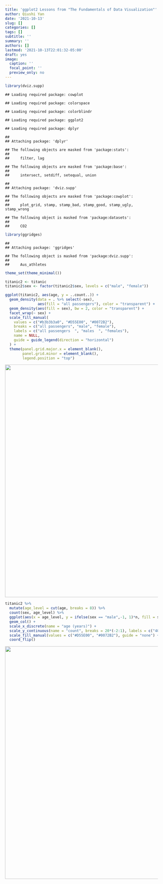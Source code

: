 ```yaml
---
title: 'ggplot2 Lessons from "The Fundamentals of Data Visualization"' 
author: Qiushi Yan
date: '2021-10-13'
slug: []
categories: []
tags: []
subtitle: ''
summary: ''
authors: []
lastmod: '2021-10-13T22:01:32-05:00'
draft: yes
image:
  caption: ''
  focal_point: ''
  preview_only: no
---
```



```r
library(dviz.supp)
```

```
## Loading required package: cowplot
```

```
## Loading required package: colorspace
```

```
## Loading required package: colorblindr
```

```
## Loading required package: ggplot2
```

```
## Loading required package: dplyr
```

```
## 
## Attaching package: 'dplyr'
```

```
## The following objects are masked from 'package:stats':
## 
##     filter, lag
```

```
## The following objects are masked from 'package:base':
## 
##     intersect, setdiff, setequal, union
```

```
## 
## Attaching package: 'dviz.supp'
```

```
## The following objects are masked from 'package:cowplot':
## 
##     plot_grid, stamp, stamp_bad, stamp_good, stamp_ugly, stamp_wrong
```

```
## The following object is masked from 'package:datasets':
## 
##     CO2
```

```r
library(ggridges)
```

```
## 
## Attaching package: 'ggridges'
```

```
## The following object is masked from 'package:dviz.supp':
## 
##     Aus_athletes
```

```r
theme_set(theme_minimal())

titanic2 <- titanic
titanic2$sex <- factor(titanic2$sex, levels = c("male", "female"))
```




```r
ggplot(titanic2, aes(age, y = ..count..)) + 
  geom_density(data = . %>% select(-sex), 
               aes(fill = "all passengers"), color = "transparent") + 
  geom_density(aes(fill = sex), bw = 2, color = "transparent") + 
  facet_wrap(~ sex) + 
  scale_fill_manual(
    values = c("#b3b3b3a0", "#D55E00", "#0072B2"), 
    breaks = c("all passengers", "male", "female"),
    labels = c("all passengers  ", "males  ", "females"),
    name = NULL,
    guide = guide_legend(direction = "horizontal")
  ) + 
  theme(panel.grid.major.x = element_blank(),
        panel.grid.minor = element_blank(),
        legend.position = "top")
```

<img src="{{< blogdown/postref >}}index.en_files/figure-html/unnamed-chunk-2-1.png" width="768" />




```r
titanic2 %>% 
  mutate(age_level = cut(age, breaks = 8)) %>% 
  count(sex, age_level) %>%
  ggplot(aes(x = age_level, y = ifelse(sex == "male",-1, 1)*n, fill = sex)) + 
  geom_col() +  
  scale_x_discrete(name = "age (years)") +
  scale_y_continuous(name = "count", breaks = 20*(-2:1), labels = c("40", "20", "0", "20")) +
  scale_fill_manual(values = c("#D55E00", "#0072B2"), guide = "none") + 
  coord_flip()
```

<img src="{{< blogdown/postref >}}index.en_files/figure-html/unnamed-chunk-3-1.png" width="768" />

